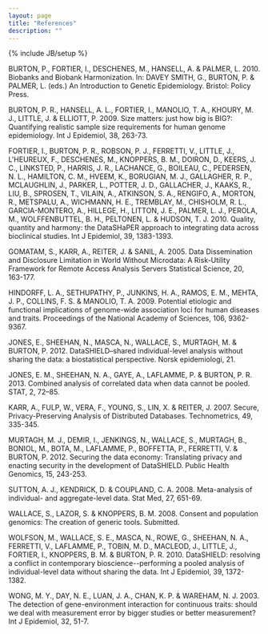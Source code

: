 ```yaml
---
layout: page
title: "References"
description: ""
---
```

{% include JB/setup %}

BURTON, P., FORTIER, I., DESCHENES, M., HANSELL, A. & PALMER, L. 2010. Biobanks and Biobank Harmonization. In: DAVEY SMITH, G., BURTON, P. & PALMER, L. (eds.) An Introduction to Genetic Epidemiology. Bristol: Policy Press.

BURTON, P. R., HANSELL, A. L., FORTIER, I., MANOLIO, T. A., KHOURY, M. J., LITTLE, J. & ELLIOTT, P. 2009. Size matters: just how big is BIG?: Quantifying realistic sample size requirements for human genome epidemiology. Int J Epidemiol, 38, 263-73.

FORTIER, I., BURTON, P. R., ROBSON, P. J., FERRETTI, V., LITTLE, J., L'HEUREUX, F., DESCHENES, M., KNOPPERS, B. M., DOIRON, D., KEERS, J. C., LINKSTED, P., HARRIS, J. R., LACHANCE, G., BOILEAU, C., PEDERSEN, N. L., HAMILTON, C. M., HVEEM, K., BORUGIAN, M. J., GALLAGHER, R. P., MCLAUGHLIN, J., PARKER, L., POTTER, J. D., GALLACHER, J., KAAKS, R., LIU, B., SPROSEN, T., VILAIN, A., ATKINSON, S. A., RENGIFO, A., MORTON, R., METSPALU, A., WICHMANN, H. E., TREMBLAY, M., CHISHOLM, R. L., GARCIA-MONTERO, A., HILLEGE, H., LITTON, J. E., PALMER, L. J., PEROLA, M., WOLFFENBUTTEL, B. H., PELTONEN, L. & HUDSON, T. J. 2010. Quality, quantity and harmony: the DataSHaPER approach to integrating data across bioclinical studies. Int J Epidemiol, 39, 1383-1393.

GOMATAM, S., KARR, A., REITER, J. & SANIL, A. 2005. Data Dissemination and Disclosure Limitation in World Without Microdata: A Risk-Utility Framework for Remote Access Analysis Servers Statistical Science, 20, 163-177.

HINDORFF, L. A., SETHUPATHY, P., JUNKINS, H. A., RAMOS, E. M., MEHTA, J. P., COLLINS, F. S. & MANOLIO, T. A. 2009. Potential etiologic and functional implications of genome-wide association loci for human diseases and traits. Proceedings of the National Academy of Sciences, 106, 9362-9367.

JONES, E., SHEEHAN, N., MASCA, N., WALLACE, S., MURTAGH, M. & BURTON, P. 2012. DataSHIELD–shared individual-level analysis without sharing the data: a biostatistical perspective. Norsk epidemiologi, 21.

JONES, E. M., SHEEHAN, N. A., GAYE, A., LAFLAMME, P. & BURTON, P. R. 2013. Combined analysis of correlated data when data cannot be pooled. STAT, 2, 72–85.

KARR, A., FULP, W., VERA, F., YOUNG, S., LIN, X. & REITER, J. 2007. Secure, Privacy-Preserving Analysis of Distributed Databases. Technometrics, 49, 335-345.

MURTAGH, M. J., DEMIR, I., JENKINGS, N., WALLACE, S., MURTAGH, B., BONIOL, M., BOTA, M., LAFLAMME, P., BOFFETTA, P., FERRETTI, V. & BURTON, P. 2012. Securing the data economy: Translating privacy and enacting security in the development of DataSHIELD. Public Health Genomics, 15, 243-253.

SUTTON, A. J., KENDRICK, D. & COUPLAND, C. A. 2008. Meta-analysis of individual- and aggregate-level data. Stat Med, 27, 651-69.

WALLACE, S., LAZOR, S. & KNOPPERS, B. M. 2008. Consent and population genomics: The creation of generic tools. Submitted.

WOLFSON, M., WALLACE, S. E., MASCA, N., ROWE, G., SHEEHAN, N. A., FERRETTI, V., LAFLAMME, P., TOBIN, M. D., MACLEOD, J., LITTLE, J., FORTIER, I., KNOPPERS, B. M. & BURTON, P. R. 2010. DataSHIELD: resolving a conflict in contemporary bioscience--performing a pooled analysis of individual-level data without sharing the data. Int J Epidemiol, 39, 1372-1382.

WONG, M. Y., DAY, N. E., LUAN, J. A., CHAN, K. P. & WAREHAM, N. J. 2003. The detection of gene-environment interaction for continuous traits: should we deal with measurement error by bigger studies or better measurement? Int J Epidemiol, 32, 51-7.